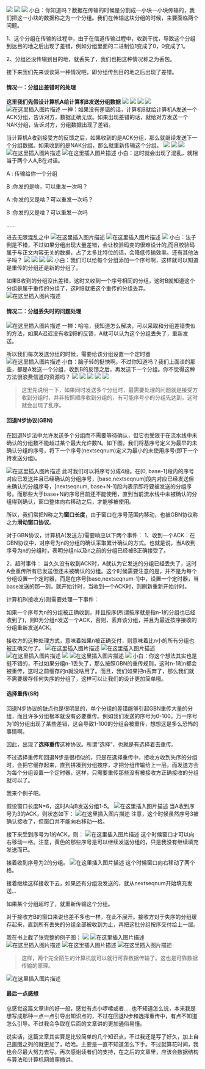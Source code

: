 





![](https://img-blog.csdnimg.cn/20191220202255545.png?x-oss-process=image/watermark,type_ZmFuZ3poZW5naGVpdGk,shadow_10,text_aHR0cHM6Ly9ibG9nLmNzZG4ubmV0L20wXzM3OTA3Nzk3,size_16,color_FFFFFF,t_70)
![](https://img-blog.csdnimg.cn/20191220202310244.png?x-oss-process=image/watermark,type_ZmFuZ3poZW5naGVpdGk,shadow_10,text_aHR0cHM6Ly9ibG9nLmNzZG4ubmV0L20wXzM3OTA3Nzk3,size_16,color_FFFFFF,t_70)
![](https://img-blog.csdnimg.cn/20191220202325644.png?x-oss-process=image/watermark,type_ZmFuZ3poZW5naGVpdGk,shadow_10,text_aHR0cHM6Ly9ibG9nLmNzZG4ubmV0L20wXzM3OTA3Nzk3,size_16,color_FFFFFF,t_70)
小白：你知道吗？数据在传输的时候是分割成一小块一小块传输的，我们把这一小块的数据称之为一个分组。我们在传输这块分组的时候，主要面临两个问题。

1、这个分组在传输的过程中，由于在信道传输过程中，收到干扰，导致这个分组到达目的地之后出现了差错，例如分组里面的二进制位1变成了0，0变成了1。

2、分组还没传输到目的地，就丢失了，我们也把这种情况称之为丢包。

接下来我们先来谈谈第一种情况吧，即分组传到目的地之后出现了差错。



#### 情况一：分组出差错时的处理

**这里我们先假设计算机A给计算机B发送分组数据**
![](https://img-blog.csdnimg.cn/2019122020234948.png?x-oss-process=image/watermark,type_ZmFuZ3poZW5naGVpdGk,shadow_10,text_aHR0cHM6Ly9ibG9nLmNzZG4ubmV0L20wXzM3OTA3Nzk3,size_16,color_FFFFFF,t_70)
![](https://img-blog.csdnimg.cn/20191220202356916.png?x-oss-process=image/watermark,type_ZmFuZ3poZW5naGVpdGk,shadow_10,text_aHR0cHM6Ly9ibG9nLmNzZG4ubmV0L20wXzM3OTA3Nzk3,size_16,color_FFFFFF,t_70)
![](https://img-blog.csdnimg.cn/20191220202406903.png?x-oss-process=image/watermark,type_ZmFuZ3poZW5naGVpdGk,shadow_10,text_aHR0cHM6Ly9ibG9nLmNzZG4ubmV0L20wXzM3OTA3Nzk3,size_16,color_FFFFFF,t_70)
![](https://img-blog.csdnimg.cn/20191220202422147.png?x-oss-process=image/watermark,type_ZmFuZ3poZW5naGVpdGk,shadow_10,text_aHR0cHM6Ly9ibG9nLmNzZG4ubmV0L20wXzM3OTA3Nzk3,size_16,color_FFFFFF,t_70)
![在这里插入图片描述](https://img-blog.csdnimg.cn/20191220202429408.png?x-oss-process=image/watermark,type_ZmFuZ3poZW5naGVpdGk,shadow_10,text_aHR0cHM6Ly9ibG9nLmNzZG4ubmV0L20wXzM3OTA3Nzk3,size_16,color_FFFFFF,t_70)
一禅：如果没有差错的话，计算机B就给计算机A发送一个ACK分组，告诉对方，数据正确无误。如果出现差错的话，就给对方发送一个NAK分组，告诉对方，分组数据出现了差错。

当计算机A收到接受方的反馈之后，如果收到的是ACK分组，那么就继续发送下一个分组数据。如果收到的是NAK分组，那么就重新传输这个分组。
![](https://img-blog.csdnimg.cn/20191220202453280.png?x-oss-process=image/watermark,type_ZmFuZ3poZW5naGVpdGk,shadow_10,text_aHR0cHM6Ly9ibG9nLmNzZG4ubmV0L20wXzM3OTA3Nzk3,size_16,color_FFFFFF,t_70)
![](https://img-blog.csdnimg.cn/20191220202502377.png?x-oss-process=image/watermark,type_ZmFuZ3poZW5naGVpdGk,shadow_10,text_aHR0cHM6Ly9ibG9nLmNzZG4ubmV0L20wXzM3OTA3Nzk3,size_16,color_FFFFFF,t_70)
![](https://img-blog.csdnimg.cn/20191220202512202.png?x-oss-process=image/watermark,type_ZmFuZ3poZW5naGVpdGk,shadow_10,text_aHR0cHM6Ly9ibG9nLmNzZG4ubmV0L20wXzM3OTA3Nzk3,size_16,color_FFFFFF,t_70)
![在这里插入图片描述](https://img-blog.csdnimg.cn/20191220202524197.png?x-oss-process=image/watermark,type_ZmFuZ3poZW5naGVpdGk,shadow_10,text_aHR0cHM6Ly9ibG9nLmNzZG4ubmV0L20wXzM3OTA3Nzk3,size_16,color_FFFFFF,t_70)
![在这里插入图片描述](https://img-blog.csdnimg.cn/20191220202531172.png?x-oss-process=image/watermark,type_ZmFuZ3poZW5naGVpdGk,shadow_10,text_aHR0cHM6Ly9ibG9nLmNzZG4ubmV0L20wXzM3OTA3Nzk3,size_16,color_FFFFFF,t_70)
小白：这时就会出现了混乱，就相当于两个人A,B在对话。

A : 传输给你一个分组

B :你发的是啥，可以重发一次吗？

A :你发的又是啥？可以重发一次吗？

B :你发的又是啥？可以重发一次吗

......

进去无限混乱之中
![在这里插入图片描述](https://img-blog.csdnimg.cn/20191220202544829.png?x-oss-process=image/watermark,type_ZmFuZ3poZW5naGVpdGk,shadow_10,text_aHR0cHM6Ly9ibG9nLmNzZG4ubmV0L20wXzM3OTA3Nzk3,size_16,color_FFFFFF,t_70)
![在这里插入图片描述](https://img-blog.csdnimg.cn/20191220202550122.png?x-oss-process=image/watermark,type_ZmFuZ3poZW5naGVpdGk,shadow_10,text_aHR0cHM6Ly9ibG9nLmNzZG4ubmV0L20wXzM3OTA3Nzk3,size_16,color_FFFFFF,t_70)
![](https://img-blog.csdnimg.cn/20191220202556217.png?x-oss-process=image/watermark,type_ZmFuZ3poZW5naGVpdGk,shadow_10,text_aHR0cHM6Ly9ibG9nLmNzZG4ubmV0L20wXzM3OTA3Nzk3,size_16,color_FFFFFF,t_70)
小白：法子倒是不错，不过如果分组出现大量差错，会让校验码变的很难设计的,而且校验码属于与正文内容无关的数据，占了太多比特位的话，会降低传输效率。还有其他法子吗？
![](https://img-blog.csdnimg.cn/20191220202609714.png?x-oss-process=image/watermark,type_ZmFuZ3poZW5naGVpdGk,shadow_10,text_aHR0cHM6Ly9ibG9nLmNzZG4ubmV0L20wXzM3OTA3Nzk3,size_16,color_FFFFFF,t_70)
![](https://img-blog.csdnimg.cn/20191220202616638.png?x-oss-process=image/watermark,type_ZmFuZ3poZW5naGVpdGk,shadow_10,text_aHR0cHM6Ly9ibG9nLmNzZG4ubmV0L20wXzM3OTA3Nzk3,size_16,color_FFFFFF,t_70)
![](https://img-blog.csdnimg.cn/20191220202618286.png?x-oss-process=image/watermark,type_ZmFuZ3poZW5naGVpdGk,shadow_10,text_aHR0cHM6Ly9ibG9nLmNzZG4ubmV0L20wXzM3OTA3Nzk3,size_16,color_FFFFFF,t_70)
![](https://img-blog.csdnimg.cn/20191220202628531.png?x-oss-process=image/watermark,type_ZmFuZ3poZW5naGVpdGk,shadow_10,text_aHR0cHM6Ly9ibG9nLmNzZG4ubmV0L20wXzM3OTA3Nzk3,size_16,color_FFFFFF,t_70)
小白：我们可以给每个分组添加一个序号啊，这样就可以知道是重传的分组还是新的分组了。

如果B收到的分组没出差错，这时又收到一个序号相同的分组，这时B就知道这个分组是属于重传的分组了，这时B就把这个重传的分组丢弃。
![在这里插入图片描述](https://img-blog.csdnimg.cn/20191220202647263.png?x-oss-process=image/watermark,type_ZmFuZ3poZW5naGVpdGk,shadow_10,text_aHR0cHM6Ly9ibG9nLmNzZG4ubmV0L20wXzM3OTA3Nzk3,size_16,color_FFFFFF,t_70)
#### 情况二：分组丢失时的问题处理

![在这里插入图片描述](https://img-blog.csdnimg.cn/20191220202710147.png?x-oss-process=image/watermark,type_ZmFuZ3poZW5naGVpdGk,shadow_10,text_aHR0cHM6Ly9ibG9nLmNzZG4ubmV0L20wXzM3OTA3Nzk3,size_16,color_FFFFFF,t_70)
一禅：哈哈，我知道怎么解决，可以采取和分组差错类似的方法，如果A迟迟没有收到B的反馈，A就可以认为这个分组丢失了，重新发送。

所以我们每次发送分组的时候，需要给该分组设置一个定时器
![在这里插入图片描述](https://img-blog.csdnimg.cn/20191220202722210.png?x-oss-process=image/watermark,type_ZmFuZ3poZW5naGVpdGk,shadow_10,text_aHR0cHM6Ly9ibG9nLmNzZG4ubmV0L20wXzM3OTA3Nzk3,size_16,color_FFFFFF,t_70)
小白：脑子转的挺快啊。不过你知道吗？我们上面谈的那些，都是A发送一个分组，收到B的反馈之后，再发送下一个分组。你不觉得这种方法很浪费信道的资源吗？
![](https://img-blog.csdnimg.cn/20191220202735437.png?x-oss-process=image/watermark,type_ZmFuZ3poZW5naGVpdGk,shadow_10,text_aHR0cHM6Ly9ibG9nLmNzZG4ubmV0L20wXzM3OTA3Nzk3,size_16,color_FFFFFF,t_70)
![](https://img-blog.csdnimg.cn/20191220202746253.png?x-oss-process=image/watermark,type_ZmFuZ3poZW5naGVpdGk,shadow_10,text_aHR0cHM6Ly9ibG9nLmNzZG4ubmV0L20wXzM3OTA3Nzk3,size_16,color_FFFFFF,t_70)
![](https://img-blog.csdnimg.cn/20191220202752890.png?x-oss-process=image/watermark,type_ZmFuZ3poZW5naGVpdGk,shadow_10,text_aHR0cHM6Ly9ibG9nLmNzZG4ubmV0L20wXzM3OTA3Nzk3,size_16,color_FFFFFF,t_70)
![](https://img-blog.csdnimg.cn/20191220202800911.png?x-oss-process=image/watermark,type_ZmFuZ3poZW5naGVpdGk,shadow_10,text_aHR0cHM6Ly9ibG9nLmNzZG4ubmV0L20wXzM3OTA3Nzk3,size_16,color_FFFFFF,t_70)
![](https://img-blog.csdnimg.cn/20191220202810552.png?x-oss-process=image/watermark,type_ZmFuZ3poZW5naGVpdGk,shadow_10,text_aHR0cHM6Ly9ibG9nLmNzZG4ubmV0L20wXzM3OTA3Nzk3,size_16,color_FFFFFF,t_70)
> 这里先说明一下，如果同时发送多个分组时，最需要处理的问题就是接受方收到分组时，并非按照顺序收到分组的，有可能序号小的分组先达到，这时就会出现了乱序。

#### 回退N步协议(GBN)

在回退N步法中允许发送多个分组而不需要等待确认，但它也受限于在流水线中未确认的分组数不能超过某个最大允许数N。如下图，我们将基序号定义为最早的未确认分组的序号，将下一个序号(nextseqnum)定义为最小的未使用序号(即下一个待发送分组)。

![在这里插入图片描述](https://img-blog.csdnimg.cn/20191220202855367.png?x-oss-process=image/watermark,type_ZmFuZ3poZW5naGVpdGk,shadow_10,text_aHR0cHM6Ly9ibG9nLmNzZG4ubmV0L20wXzM3OTA3Nzk3,size_16,color_FFFFFF,t_70)
此时我们可以将序号分成4段。在[0, base-1]段内的序号对应已发送并且已经确认的分组序号，[base,nextseqnum]段内对应已经发送但未确认的分组序号，[nextseqnum, base+N-1]段内表示即将要被发送的分组序号。而那些大于base+N的序号目前还不能使用，直到当前流水线中未被确认的分组得到确认，窗口整体向右移动之后，才能够被使用。

所以，我们常把N称之为**窗口长度**，由于窗口在序号范围内移动，也被GBN协议称之为**滑动窗口协议**。

对于GBN协议，计算机A(发送方)需要响应以下两个事件：
1、收到一个ACK：在GBN协议中，对序号为n的分组的确认采取累计确认的方式。也就是说，当A收到序号为n的分组时，表明分组n以及n之前的分组已经被B正确接受了。

2、超时事件： 当久久没有收到ACK时，A就认为它发送的分组已经丢失了，这时A会重传所有已发送但还未被确认的分组。这个时候需要注意的是，并不是为每个分组设置一个定时器，而是在序号[base,nextseqnum-1]中，设置一个定时器，当base发送的那一刻，就开始计时，当收到一个ACK时，则刷新重新开始计时。

计算机B(接收方)则需要处理一下事件：

如果一个序号为n的分组被正确收到，并且按序(所谓按序就是指n-1的分组也已经收到了)，则B为分组n发送一个ACK，否则，丢弃该分组，并且为最近按序接收的分组重新发送ACK。

接收方的这种处理方式，意味着如果n被正确交付，则意味着比n小的所有分组也被正确交付了。
![在这里插入图片描述](https://img-blog.csdnimg.cn/20191220202932840.png?x-oss-process=image/watermark,type_ZmFuZ3poZW5naGVpdGk,shadow_10,text_aHR0cHM6Ly9ibG9nLmNzZG4ubmV0L20wXzM3OTA3Nzk3,size_16,color_FFFFFF,t_70)
![在这里插入图片描述](https://img-blog.csdnimg.cn/2019122020293984.png?x-oss-process=image/watermark,type_ZmFuZ3poZW5naGVpdGk,shadow_10,text_aHR0cHM6Ly9ibG9nLmNzZG4ubmV0L20wXzM3OTA3Nzk3,size_16,color_FFFFFF,t_70)
![在这里插入图片描述](https://img-blog.csdnimg.cn/20191220202945290.png?x-oss-process=image/watermark,type_ZmFuZ3poZW5naGVpdGk,shadow_10,text_aHR0cHM6Ly9ibG9nLmNzZG4ubmV0L20wXzM3OTA3Nzk3,size_16,color_FFFFFF,t_70)
![](https://img-blog.csdnimg.cn/2019122020295484.png?x-oss-process=image/watermark,type_ZmFuZ3poZW5naGVpdGk,shadow_10,text_aHR0cHM6Ly9ibG9nLmNzZG4ubmV0L20wXzM3OTA3Nzk3,size_16,color_FFFFFF,t_70)
![在这里插入图片描述](https://img-blog.csdnimg.cn/20191220203002669.png?x-oss-process=image/watermark,type_ZmFuZ3poZW5naGVpdGk,shadow_10,text_aHR0cHM6Ly9ibG9nLmNzZG4ubmV0L20wXzM3OTA3Nzk3,size_16,color_FFFFFF,t_70)
![](https://img-blog.csdnimg.cn/20191220203003342.png?x-oss-process=image/watermark,type_ZmFuZ3poZW5naGVpdGk,shadow_10,text_aHR0cHM6Ly9ibG9nLmNzZG4ubmV0L20wXzM3OTA3Nzk3,size_16,color_FFFFFF,t_70)
小白：你这个想法其实也是挺不错的，不过如果分组n-1丢失了，那么按照GBN的重传规则，这时n-1和n都会被重传，这时之前缓存的n就没啥用了。而且，我们如果把n丢弃了，那么我们就不需要缓存任何失序的分组了，这样可以让我们的设计更加简单哦。

#### 选择重传(SR)

回退N步协议的缺点也是很明显的，单个分组的差错能够引起GBN重传大量的分组，而且许多分组根本就没有必要重传。例如我们发送的序号为0-100，万一序号为1的分组出现了某些差错，这会导致1-100的分组会被重传，想想这是多么恐怖的事情啊。

因此，出现了**选择重传**这种协议。所谓“选择”，也就是有选择着去重传。

不过选择重传和回退N步是很相似的，只是在选择重传中，接收方收到失序的分组时，会把它缓存起来，直到拼凑到分组按序，才把分组传输给上一层。而发送方会为每个分组设置一个定时器，这样，只需要重传那些没有被接收方正确接收的分组就可以了。

我来个例子吧。

假设窗口长度N=6，这时A向B发送分组1-5。
![在这里插入图片描述](https://img-blog.csdnimg.cn/20191220203049503.png?x-oss-process=image/watermark,type_ZmFuZ3poZW5naGVpdGk,shadow_10,text_aHR0cHM6Ly9ibG9nLmNzZG4ubmV0L20wXzM3OTA3Nzk3,size_16,color_FFFFFF,t_70)
当A收到序号为3的ACK，则状态如下：
![在这里插入图片描述](https://img-blog.csdnimg.cn/20191220203107477.png?x-oss-process=image/watermark,type_ZmFuZ3poZW5naGVpdGk,shadow_10,text_aHR0cHM6Ly9ibG9nLmNzZG4ubmV0L20wXzM3OTA3Nzk3,size_16,color_FFFFFF,t_70)
注意，这个时候虽然序号3被确认接收了，但窗口并不能向右移动一格。

接下来受到序号为1的ACK，则：
![在这里插入图片描述](https://img-blog.csdnimg.cn/20191220203122984.png?x-oss-process=image/watermark,type_ZmFuZ3poZW5naGVpdGk,shadow_10,text_aHR0cHM6Ly9ibG9nLmNzZG4ubmV0L20wXzM3OTA3Nzk3,size_16,color_FFFFFF,t_70)
这个时候窗口才可以向右移动一格。注意，黄色的那些序号是可以继续发送分组的，只是我没有继续填充发送而已。

接着收到序号为2的分组。
![在这里插入图片描述](https://img-blog.csdnimg.cn/20191220203134932.png?x-oss-process=image/watermark,type_ZmFuZ3poZW5naGVpdGk,shadow_10,text_aHR0cHM6Ly9ibG9nLmNzZG4ubmV0L20wXzM3OTA3Nzk3,size_16,color_FFFFFF,t_70)
这个时候窗口向右移动了两个格。

接着继续这样接收下去，如果还有分组没发送的，就从nextseqnum开始填充发送...

如果某个分组超时了，就重新传输这个分组。

对于接收方B的窗口来说也差不多也一样，在此不展开。接收方对于失序的分组缓存起来，直到所有丢失的分组全部被收到为止，再把这批分组按序交付给上一层。

我在书上截了张完整的例子图：
![](https://img-blog.csdnimg.cn/20191220203147713.png?x-oss-process=image/watermark,type_ZmFuZ3poZW5naGVpdGk,shadow_10,text_aHR0cHM6Ly9ibG9nLmNzZG4ubmV0L20wXzM3OTA3Nzk3,size_16,color_FFFFFF,t_70)
![在这里插入图片描述](https://img-blog.csdnimg.cn/20191220203154900.png?x-oss-process=image/watermark,type_ZmFuZ3poZW5naGVpdGk,shadow_10,text_aHR0cHM6Ly9ibG9nLmNzZG4ubmV0L20wXzM3OTA3Nzk3,size_16,color_FFFFFF,t_70)
![在这里插入图片描述](https://img-blog.csdnimg.cn/20191220203203742.png?x-oss-process=image/watermark,type_ZmFuZ3poZW5naGVpdGk,shadow_10,text_aHR0cHM6Ly9ibG9nLmNzZG4ubmV0L20wXzM3OTA3Nzk3,size_16,color_FFFFFF,t_70)
![在这里插入图片描述](https://img-blog.csdnimg.cn/20191220203210363.png?x-oss-process=image/watermark,type_ZmFuZ3poZW5naGVpdGk,shadow_10,text_aHR0cHM6Ly9ibG9nLmNzZG4ubmV0L20wXzM3OTA3Nzk3,size_16,color_FFFFFF,t_70)
![在这里插入图片描述](https://img-blog.csdnimg.cn/20191220203218239.png?x-oss-process=image/watermark,type_ZmFuZ3poZW5naGVpdGk,shadow_10,text_aHR0cHM6Ly9ibG9nLmNzZG4ubmV0L20wXzM3OTA3Nzk3,size_16,color_FFFFFF,t_70)
> 这样，两个完全陌生的计算机就可以就行可靠数据传输了。这也是可靠数据传输的原理。

![在这里插入图片描述](https://img-blog.csdnimg.cn/20191220203235436.png?x-oss-process=image/watermark,type_ZmFuZ3poZW5naGVpdGk,shadow_10,text_aHR0cHM6Ly9ibG9nLmNzZG4ubmV0L20wXzM3OTA3Nzk3,size_16,color_FFFFFF,t_70)
#### 最后一点感想

总感觉这篇文章讲的好一般，感觉有点小啰嗦或者.....也不知道怎么说，本来我是想写成那种一点一点引导出知识点的，不过在回退N步和选择重传中，有点不知道怎么引导。不过我会争取在后面的文章讲的更加通俗易懂。

说实话，这篇文章其实算是比较简单的几个知识点，不过我还是写了好久，加上自己画图之列的就更加了，哈哈。主要是一直不知道怎么下手。不过就算花时间，我也会尽最大努力去写。再次感谢读者们的支持，在之后的文章里，应该会数据结构与算法和计算机网络穿插讲。

